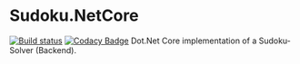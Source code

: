 # Sudoku.NetCore
[![Build status](https://ci.appveyor.com/api/projects/status/13xdpfu1if2p1hx3?svg=true)](https://ci.appveyor.com/project/diogenes25/sudoku-netcore)
[![Codacy Badge](https://app.codacy.com/project/badge/Grade/82eefb090e91426c9c293856039efb15)](https://app.codacy.com/gh/diogenes25/Sudoku.NetCore/dashboard?utm_source=gh&utm_medium=referral&utm_content=&utm_campaign=Badge_grade)
Dot.Net Core implementation of a Sudoku-Solver (Backend).
